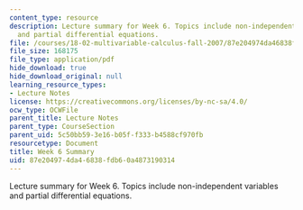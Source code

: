 ```yaml
---
content_type: resource
description: Lecture summary for Week 6. Topics include non-independent variables
  and partial differential equations.
file: /courses/18-02-multivariable-calculus-fall-2007/87e204974da46838fdb60a4873190314_lec_week6.pdf
file_size: 168175
file_type: application/pdf
hide_download: true
hide_download_original: null
learning_resource_types:
- Lecture Notes
license: https://creativecommons.org/licenses/by-nc-sa/4.0/
ocw_type: OCWFile
parent_title: Lecture Notes
parent_type: CourseSection
parent_uid: 5c50bb59-3e16-b05f-f333-b4588cf970fb
resourcetype: Document
title: Week 6 Summary
uid: 87e20497-4da4-6838-fdb6-0a4873190314
---
```

Lecture summary for Week 6. Topics include non-independent variables and partial differential equations.